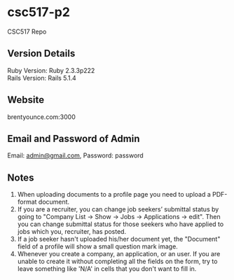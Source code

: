# csc517-p2
CSC517 Repo

## Version Details
Ruby Version: Ruby 2.3.3p222  
Rails Version: Rails 5.1.4

## Website
brentyounce.com:3000

## Email and Password of Admin
Email: admin@gmail.com,
Password: password

## Notes
1. When uploading documents to a profile page you need to upload a PDF-format document.
2. If you are a recruiter, you can change job seekers’ submittal status by going to "Company List -> Show -> Jobs -> Applications -> edit". Then you can change submittal status for those seekers who have applied to jobs which you, recruiter, has posted.
3. If a job seeker hasn't uploaded his/her document yet, the "Document" field of a profile will show a small question mark image.
4. Whenever you create a company, an application, or an user. If you are unable to create it without completing all the fields on the form, try to leave something like 'N/A' in cells that you don't want to fill in. 

